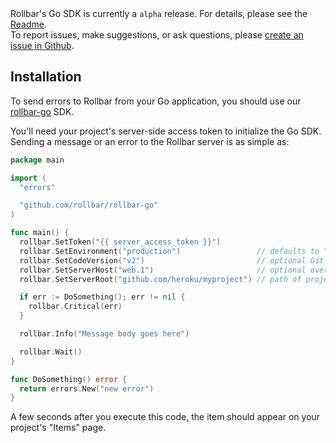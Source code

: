 <div class="alert alert-info">
	Rollbar's Go SDK is currently a <code>alpha</code> release.  For details, please see the <a href="https://github.com/rollbar/rollbar-go/blob/master/README.md">Readme</a>.<br>
	To report issues, make suggestions, or ask questions, please <a href="https://github.com/rollbar/rollbar-go/issues/new">create an issue in Github</a>.
</div>

## Installation

To send errors to Rollbar from your Go application, you should use our <a href="https://github.com/rollbar/rollbar-go" target="_blank" rel="noopener">rollbar-go</a> SDK.


You'll need your project's server-side access token to initialize the Go SDK. Sending
a message or an error to the Rollbar server is as simple as:

```go
package main

import (
  "errors"

  "github.com/rollbar/rollbar-go"
)

func main() {
  rollbar.SetToken("{{ server_access_token }}")
  rollbar.SetEnvironment("production")                 // defaults to "development"
  rollbar.SetCodeVersion("v2")                         // optional Git hash/branch/tag (required for GitHub integration)
  rollbar.SetServerHost("web.1")                       // optional override; defaults to hostname
  rollbar.SetServerRoot("github.com/heroku/myproject") // path of project (required for GitHub integration and non-project stacktrace collapsing)

  if err := DoSomething(); err != nil {
    rollbar.Critical(err)
  }

  rollbar.Info("Message body goes here")

  rollbar.Wait()
}

func DoSomething() error {
  return errors.New("new error")
}

```

A few seconds after you execute this code, the item should appear on your project's "Items" page.
